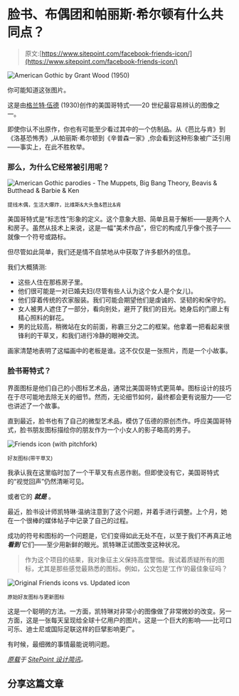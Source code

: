 # 脸书、布偶团和帕丽斯·希尔顿有什么共同点？

> 原文:[https://www.sitepoint.com/facebook-friends-icon/](https://www.sitepoint.com/facebook-friends-icon/)

![American Gothic by Grant Wood (1950)](../Images/5dfa229a2d2bed5b173b3236913c6891.png)

你可能知道这张图片。

这是由[格兰特·伍德](http://www.americangothichouse.net/about/the-artist/) (1930)创作的美国哥特式——20 世纪最容易辨认的图像之一。

即使你认不出原作，你也有可能至少看过其中的一个仿制品。从《芭比与肯》到《洛基恐怖秀》,从帕丽斯·希尔顿到《辛普森一家》,你会看到这种形象被广泛引用——事实上，在此不胜枚举。

### 那么，为什么它经常被引用呢？

![American Gothic parodies - The Muppets, Big Bang Theory, Beavis & Butthead & Barbie & Ken](../Images/61d528fca598623837c69b4ed0d3c3a0.png)

<small>提线木偶，生活大爆炸，比维斯&大头鱼&芭比&肯</small>

美国哥特式是“标志性”形象的定义。这个意象大胆、简单且易于解析——是两个人和房子。虽然从技术上来说，这是一幅“美术作品”，但它的构成几乎像个孩子——就像一个符号或路标。

但尽管如此简单，我们还是情不自禁地从中获取了许多额外的信息。

我们大概猜测:

*   这些人住在那栋房子里。
*   他们很可能是一对已婚夫妇(尽管有些人认为这个女人是个女儿)。
*   他们穿着传统的农家服装。我们可能会期望他们是虔诚的、坚韧的和保守的。
*   女人被男人遮住了一部分，看向别处，避开了我们的目光。她身后的门廊上有精心照料的鲜花。
*   男的比较高，稍微站在女的前面，称霸三分之二的框架。他拿着一把看起来很锋利的干草叉，和我们进行冷静的眼神交流。

画家清楚地表明了这幅画中的老板是谁。这不仅仅是一张照片，而是一个小故事。

### 脸书哥特式？

界面图标是他们自己的小图标艺术品，通常比美国哥特式更简单。图标设计的技巧在于尽可能地去除无关的细节。然而，无论细节如何，最终都会更有说服力——它也讲述了一个故事。

直到最近，脸书也有了自己的微型艺术品，模仿了伍德的原创杰作。呼应美国哥特式，脸书朋友图标描绘你的朋友作为一个小女人的影子略高的男子。

![Friends icon (with pitchfork)](../Images/d7cbb18a773c265d6e01cccecd99a47c.png)

<small>好友图标(带干草叉)</small>

我承认我在这里临时加了一个干草叉有点恶作剧。但即使没有它，美国哥特式的“视觉回声”仍然清晰可见。

或者它的 ***就是*** 。

最近，脸书设计师凯特琳·温纳注意到了这个问题，并着手进行调整。上个月，她在一个很棒的媒体帖子中记录了自己的过程。

成功的符号和图标的一个问题是，它们变得如此无处不在，以至于我们不再真正地 ***看到*** 它们——至少用新鲜的眼光。凯特琳正试图改变这种状况。

> 作为这个项目的结果，我对象征主义保持高度警惕。我试着质疑所有的图标，尤其是那些感觉最熟悉的图标。例如，公文包是‘工作’的最佳象征吗？

![Original Friends icons vs. Updated icon](../Images/bf5bddda0932b1570e216d3ea7ccf327.png)

<small>原始好友图标与更新图标</small>

这是一个聪明的方法。一方面，凯特琳对非常小的图像做了非常微妙的改变。另一方面，这是一张每天呈现给全球十亿用户的图片。这是一个巨大的影响——比可口可乐、迪士尼或国际足联这样的巨擘影响更广。

有时候，最细微的事情最能说明问题。

*[原载](https://go.sitepoint.com/t/ViewEmail/y/BC45DCBE445BB161)于 [SitePoint 设计简讯](https://www.sitepoint.com/newsletter/)。*

## 分享这篇文章